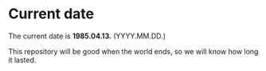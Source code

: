 # Current date

The current date is **1985.04.13.** (YYYY.MM.DD.)

This repository will be good when the world ends, so we will know how long it lasted.
